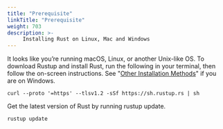 ```yaml
---
title: "Prerequisite"
linkTitle: "Prerequisite"
weight: 703
description: >-
     Installing Rust on Linux, Mac and Windows
---
```


It looks like you’re running macOS, Linux, or another Unix-like OS. To download Rustup and install Rust, run the following in your terminal, then follow the on-screen instructions. See "[Other Installation Methods](https://forge.rust-lang.org/infra/other-installation-methods.html)" if you are on Windows.

```
curl --proto '=https' --tlsv1.2 -sSf https://sh.rustup.rs | sh

```

 Get the latest version of Rust by running rustup update.
 
 ```
 rustup update
 
 ```
 
 
 
 

